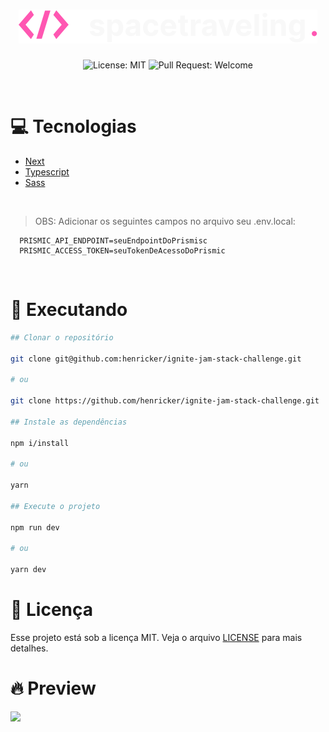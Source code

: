 <h1 align="center">
  <img src=".github/logo.svg" />
</h1>

<p align="center">
  <img alt="License: MIT" src="https://img.shields.io/github/license/martinsgabriel1956/dtmoney-ignite?style=for-the-badge&labelColor=F8F8F8&color=FF57B2" />
  <img alt="Pull Request: Welcome" src="https://img.shields.io/static/v1?label=PRs&message=welcome&color=FF57B2&labelColor=F8F8F8&style=for-the-badge" />
</p>

<br />

# 💻 Tecnologias

- [Next](https://nextjs.org/)
- [Typescript](https://www.typescriptlang.org/)
- [Sass](https://sass-lang.com)

<br />

> OBS: Adicionar os seguintes campos no arquivo seu .env.local:

```env
  PRISMIC_API_ENDPOINT=seuEndpointDoPrismisc
  PRISMIC_ACCESS_TOKEN=seuTokenDeAcessoDoPrismic
```

<br />

# 👷 Executando

```bash
## Clonar o repositório

git clone git@github.com:henricker/ignite-jam-stack-challenge.git

# ou

git clone https://github.com/henricker/ignite-jam-stack-challenge.git

## Instale as dependências

npm i/install

# ou

yarn

## Execute o projeto

npm run dev

# ou

yarn dev

```

# 📜 Licença

Esse projeto está sob a licença MIT. Veja o arquivo [LICENSE](LICENSE.md) para mais detalhes.


# 🔥 Preview

![](.github/preview.gif)